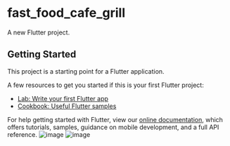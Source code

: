 # fast_food_cafe_grill

A new Flutter project.

## Getting Started

This project is a starting point for a Flutter application.

A few resources to get you started if this is your first Flutter project:

- [Lab: Write your first Flutter app](https://flutter.dev/docs/get-started/codelab)
- [Cookbook: Useful Flutter samples](https://flutter.dev/docs/cookbook)

For help getting started with Flutter, view our
[online documentation](https://flutter.dev/docs), which offers tutorials,
samples, guidance on mobile development, and a full API reference.
![image](https://user-images.githubusercontent.com/68770090/156876114-c17c8277-baa9-4249-bf1e-cb71ae765b88.png)
![image](https://user-images.githubusercontent.com/68770090/156876366-eb3ebd25-9f5a-4d76-9597-98cd6b31946f.png)
